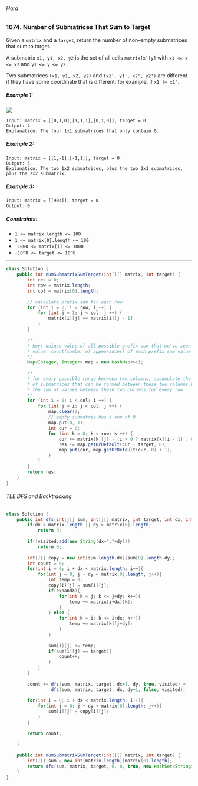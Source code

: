 ###### Hard

### 1074. Number of Submatrices That Sum to Target

Given a `matrix` and a `target`, return the number of non-empty submatrices that sum to target.

A submatrix `x1, y1, x2, y2` is the set of all cells `matrix[x][y]` with `x1 <= x <= x2` and `y1 <= y <= y2`.

Two submatrices `(x1, y1, x2, y2)` and `(x1', y1', x2', y2')` are different if they have some coordinate that is different: for example, if `x1 != x1'`.

 

##### Example 1:
![](https://assets.leetcode.com/uploads/2020/09/02/mate1.jpg)
```
Input: matrix = [[0,1,0],[1,1,1],[0,1,0]], target = 0
Output: 4
Explanation: The four 1x1 submatrices that only contain 0.
```
##### Example 2:
```
Input: matrix = [[1,-1],[-1,1]], target = 0
Output: 5
Explanation: The two 1x2 submatrices, plus the two 2x1 submatrices, plus the 2x2 submatrix.
```
##### Example 3:
```
Input: matrix = [[904]], target = 0
Output: 0
```

##### Constraints:

- `1 <= matrix.length <= 100`
- `1 <= matrix[0].length <= 100`
- `-1000 <= matrix[i] <= 1000`
- `-10^8 <= target <= 10^8`

***

```java
class Solution {
    public int numSubmatrixSumTarget(int[][] matrix, int target) {
        int res = 0;
        int row = matrix.length;
        int col = matrix[0].length;
        
        // calculate prefix sum for each row
        for (int i = 0; i < row; i ++) {
            for (int j = 1; j < col; j ++) {
                matrix[i][j] += matrix[i][j - 1];
            }
        }
        
        /*
        * key: unique value of all possible prefix sum that we've seen so far
        * value: count(sumber of appearances) of each prefix sum value we've seen so far
        */
        Map<Integer, Integer> map = new HashMap<>();
        
        /* 
        * for every possible range between two columns, accumulate the prefix sum
        * of submatrices that can be formed between these two columns by adding up
        * the sum of values between these two columns for every row.
        */
        for (int i = 0; i < col; i ++) {
            for (int j = i; j < col; j ++) {
                map.clear();
                // empty submatrix has a sum of 0
                map.put(0, 1);
                int cur = 0;
                for (int k = 0; k < row; k ++) {
                    cur += matrix[k][j] - (i > 0 ? matrix[k][i - 1] : 0);
                    res += map.getOrDefault(cur - target, 0);
                    map.put(cur, map.getOrDefault(cur, 0) + 1);
                }
            }
        }
        return res;
    }
}
```

###### TLE DFS and Backtracking

```java
class Solution {
    public int dfs(int[][] sum, int[][] matrix, int target, int dx, int dy, boolean expandX, Set<String> visited){
        if(dx > matrix.length || dy > matrix[0].length)
            return 0;
        
        if(!visited.add(new String(dx+","+dy)))
            return 0;
        
        int[][] copy = new int[sum.length-dx][sum[0].length-dy];
        int count = 0;
        for(int i = 0; i + dx < matrix.length; i++){
            for(int j = 0; j + dy < matrix[0].length; j++){
                int temp = 0;
                copy[i][j] = sum[i][j];
                if(expandX){
                    for(int k = j; k <= j+dy; k++){
                        temp += matrix[i+dx][k];
                    }   
                } else {
                    for(int k = i; k <= i+dx; k++){
                        temp += matrix[k][j+dy];
                    }   
                }
                
                sum[i][j] += temp;
                if(sum[i][j] == target){
                    count++;
                }
            }
        }
        
        count += dfs(sum, matrix, target, dx+1, dy, true, visited) + 
                 dfs(sum, matrix, target, dx, dy+1, false, visited);
        
        for(int i = 0; i + dx < matrix.length; i++){
            for(int j = 0; j + dy < matrix[0].length; j++){
                sum[i][j] = copy[i][j];
            }
        }
        
        return count;
        
    }
    
    public int numSubmatrixSumTarget(int[][] matrix, int target) {
        int[][] sum = new int[matrix.length][matrix[0].length];
        return dfs(sum, matrix, target, 0, 0, true, new HashSet<String>());
    }
}
```
